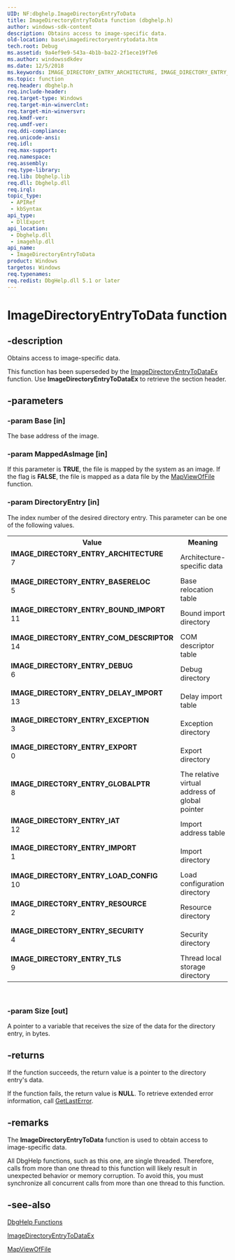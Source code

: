 ```yaml
---
UID: NF:dbghelp.ImageDirectoryEntryToData
title: ImageDirectoryEntryToData function (dbghelp.h)
author: windows-sdk-content
description: Obtains access to image-specific data.
old-location: base\imagedirectoryentrytodata.htm
tech.root: Debug
ms.assetid: 9a4ef9e9-543a-4b1b-ba22-2f1ece19f7e6
ms.author: windowssdkdev
ms.date: 12/5/2018
ms.keywords: IMAGE_DIRECTORY_ENTRY_ARCHITECTURE, IMAGE_DIRECTORY_ENTRY_BASERELOC, IMAGE_DIRECTORY_ENTRY_BOUND_IMPORT, IMAGE_DIRECTORY_ENTRY_COM_DESCRIPTOR, IMAGE_DIRECTORY_ENTRY_DEBUG, IMAGE_DIRECTORY_ENTRY_DELAY_IMPORT, IMAGE_DIRECTORY_ENTRY_EXCEPTION, IMAGE_DIRECTORY_ENTRY_EXPORT, IMAGE_DIRECTORY_ENTRY_GLOBALPTR, IMAGE_DIRECTORY_ENTRY_IAT, IMAGE_DIRECTORY_ENTRY_IMPORT, IMAGE_DIRECTORY_ENTRY_LOAD_CONFIG, IMAGE_DIRECTORY_ENTRY_RESOURCE, IMAGE_DIRECTORY_ENTRY_SECURITY, IMAGE_DIRECTORY_ENTRY_TLS, ImageDirectoryEntryToData, ImageDirectoryEntryToData function, _win32_imagedirectoryentrytodata, base.imagedirectoryentrytodata, dbghelp/ImageDirectoryEntryToData
ms.topic: function
req.header: dbghelp.h
req.include-header: 
req.target-type: Windows
req.target-min-winverclnt: 
req.target-min-winversvr: 
req.kmdf-ver: 
req.umdf-ver: 
req.ddi-compliance: 
req.unicode-ansi: 
req.idl: 
req.max-support: 
req.namespace: 
req.assembly: 
req.type-library: 
req.lib: Dbghelp.lib
req.dll: Dbghelp.dll
req.irql: 
topic_type:
 - APIRef
 - kbSyntax
api_type:
 - DllExport
api_location:
 - Dbghelp.dll
 - imagehlp.dll
api_name:
 - ImageDirectoryEntryToData
product: Windows
targetos: Windows
req.typenames: 
req.redist: DbgHelp.dll 5.1 or later
---
```


# ImageDirectoryEntryToData function


## -description


Obtains access to image-specific data.

This function has been superseded by the 
<a href="https://msdn.microsoft.com/b768a89e-c3bc-43f8-b3be-7e9d99e3504c">ImageDirectoryEntryToDataEx</a> function. Use 
<b>ImageDirectoryEntryToDataEx</b> to retrieve the section header.


## -parameters




### -param Base [in]

The base address of the image.


### -param MappedAsImage [in]

If this parameter is <b>TRUE</b>, the file is mapped by the system as an image. If the flag is <b>FALSE</b>, the file is mapped as a data file by the 
<a href="https://msdn.microsoft.com/df9f54cd-b2de-4107-a1c5-d5a07045851e">MapViewOfFile</a> function.


### -param DirectoryEntry [in]

The index number of the desired directory entry. This parameter can be one of the following values. 



<table>
<tr>
<th>Value</th>
<th>Meaning</th>
</tr>
<tr>
<td width="40%"><a id="IMAGE_DIRECTORY_ENTRY_ARCHITECTURE"></a><a id="image_directory_entry_architecture"></a><dl>
<dt><b>IMAGE_DIRECTORY_ENTRY_ARCHITECTURE</b></dt>
<dt>7</dt>
</dl>
</td>
<td width="60%">
Architecture-specific data

</td>
</tr>
<tr>
<td width="40%"><a id="IMAGE_DIRECTORY_ENTRY_BASERELOC"></a><a id="image_directory_entry_basereloc"></a><dl>
<dt><b>IMAGE_DIRECTORY_ENTRY_BASERELOC</b></dt>
<dt>5</dt>
</dl>
</td>
<td width="60%">
Base relocation table

</td>
</tr>
<tr>
<td width="40%"><a id="IMAGE_DIRECTORY_ENTRY_BOUND_IMPORT"></a><a id="image_directory_entry_bound_import"></a><dl>
<dt><b>IMAGE_DIRECTORY_ENTRY_BOUND_IMPORT</b></dt>
<dt>11</dt>
</dl>
</td>
<td width="60%">
Bound import directory

</td>
</tr>
<tr>
<td width="40%"><a id="IMAGE_DIRECTORY_ENTRY_COM_DESCRIPTOR"></a><a id="image_directory_entry_com_descriptor"></a><dl>
<dt><b>IMAGE_DIRECTORY_ENTRY_COM_DESCRIPTOR</b></dt>
<dt>14</dt>
</dl>
</td>
<td width="60%">
COM descriptor table

</td>
</tr>
<tr>
<td width="40%"><a id="IMAGE_DIRECTORY_ENTRY_DEBUG"></a><a id="image_directory_entry_debug"></a><dl>
<dt><b>IMAGE_DIRECTORY_ENTRY_DEBUG</b></dt>
<dt>6</dt>
</dl>
</td>
<td width="60%">
Debug directory

</td>
</tr>
<tr>
<td width="40%"><a id="IMAGE_DIRECTORY_ENTRY_DELAY_IMPORT"></a><a id="image_directory_entry_delay_import"></a><dl>
<dt><b>IMAGE_DIRECTORY_ENTRY_DELAY_IMPORT</b></dt>
<dt>13</dt>
</dl>
</td>
<td width="60%">
Delay import table

</td>
</tr>
<tr>
<td width="40%"><a id="IMAGE_DIRECTORY_ENTRY_EXCEPTION"></a><a id="image_directory_entry_exception"></a><dl>
<dt><b>IMAGE_DIRECTORY_ENTRY_EXCEPTION</b></dt>
<dt>3</dt>
</dl>
</td>
<td width="60%">
Exception directory

</td>
</tr>
<tr>
<td width="40%"><a id="IMAGE_DIRECTORY_ENTRY_EXPORT"></a><a id="image_directory_entry_export"></a><dl>
<dt><b>IMAGE_DIRECTORY_ENTRY_EXPORT</b></dt>
<dt>0</dt>
</dl>
</td>
<td width="60%">
Export directory

</td>
</tr>
<tr>
<td width="40%"><a id="IMAGE_DIRECTORY_ENTRY_GLOBALPTR"></a><a id="image_directory_entry_globalptr"></a><dl>
<dt><b>IMAGE_DIRECTORY_ENTRY_GLOBALPTR</b></dt>
<dt>8</dt>
</dl>
</td>
<td width="60%">
The relative virtual address of global pointer

</td>
</tr>
<tr>
<td width="40%"><a id="IMAGE_DIRECTORY_ENTRY_IAT"></a><a id="image_directory_entry_iat"></a><dl>
<dt><b>IMAGE_DIRECTORY_ENTRY_IAT</b></dt>
<dt>12</dt>
</dl>
</td>
<td width="60%">
Import address table

</td>
</tr>
<tr>
<td width="40%"><a id="IMAGE_DIRECTORY_ENTRY_IMPORT"></a><a id="image_directory_entry_import"></a><dl>
<dt><b>IMAGE_DIRECTORY_ENTRY_IMPORT</b></dt>
<dt>1</dt>
</dl>
</td>
<td width="60%">
Import directory

</td>
</tr>
<tr>
<td width="40%"><a id="IMAGE_DIRECTORY_ENTRY_LOAD_CONFIG"></a><a id="image_directory_entry_load_config"></a><dl>
<dt><b>IMAGE_DIRECTORY_ENTRY_LOAD_CONFIG</b></dt>
<dt>10</dt>
</dl>
</td>
<td width="60%">
Load configuration directory

</td>
</tr>
<tr>
<td width="40%"><a id="IMAGE_DIRECTORY_ENTRY_RESOURCE"></a><a id="image_directory_entry_resource"></a><dl>
<dt><b>IMAGE_DIRECTORY_ENTRY_RESOURCE</b></dt>
<dt>2</dt>
</dl>
</td>
<td width="60%">
Resource directory

</td>
</tr>
<tr>
<td width="40%"><a id="IMAGE_DIRECTORY_ENTRY_SECURITY"></a><a id="image_directory_entry_security"></a><dl>
<dt><b>IMAGE_DIRECTORY_ENTRY_SECURITY</b></dt>
<dt>4</dt>
</dl>
</td>
<td width="60%">
Security directory

</td>
</tr>
<tr>
<td width="40%"><a id="IMAGE_DIRECTORY_ENTRY_TLS"></a><a id="image_directory_entry_tls"></a><dl>
<dt><b>IMAGE_DIRECTORY_ENTRY_TLS</b></dt>
<dt>9</dt>
</dl>
</td>
<td width="60%">
Thread local storage directory

</td>
</tr>
</table>
 


### -param Size [out]

A pointer to a variable that receives the size of the data for the directory entry, in bytes.


## -returns



If the function succeeds, the return value is a pointer to the directory entry's data.

If the function fails, the return value is <b>NULL</b>. To retrieve extended error information, call 
<a href="https://msdn.microsoft.com/d852e148-985c-416f-a5a7-27b6914b45d4">GetLastError</a>.




## -remarks



The 
<b>ImageDirectoryEntryToData</b> function is used to obtain access to image-specific data.

All DbgHelp functions, such as this one, are single threaded. Therefore, calls from more than one thread to this function will likely result in unexpected behavior or memory corruption. To avoid this, you must synchronize all concurrent calls from more than one thread to this function.




## -see-also




<a href="https://msdn.microsoft.com/7b28f70b-2d97-4cc2-8064-dfb806f9cffa">DbgHelp Functions</a>



<a href="https://msdn.microsoft.com/b768a89e-c3bc-43f8-b3be-7e9d99e3504c">ImageDirectoryEntryToDataEx</a>



<a href="https://msdn.microsoft.com/df9f54cd-b2de-4107-a1c5-d5a07045851e">MapViewOfFile</a>
 

 

